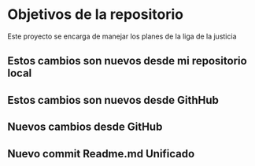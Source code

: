 # Objetivos de la repositorio

Este proyecto se encarga de manejar los planes de la liga de la justicia


## Estos cambios son nuevos desde mi repositorio local 
## Estos cambios son nuevos desde GithHub
## Nuevos cambios desde GitHub
## Nuevo commit Readme.md Unificado 
